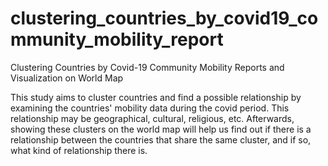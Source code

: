 # clustering_countries_by_covid19_community_mobility_report
Clustering Countries by Covid-19 Community Mobility Reports and Visualization on World Map

This study aims to cluster countries and find a possible relationship by examining the countries' mobility data during the covid period. This relationship may be geographical, cultural, religious, etc.
Afterwards, showing these clusters on the world map will help us find out if there is a relationship between the countries that share the same cluster, and if so, what kind of relationship there is.

